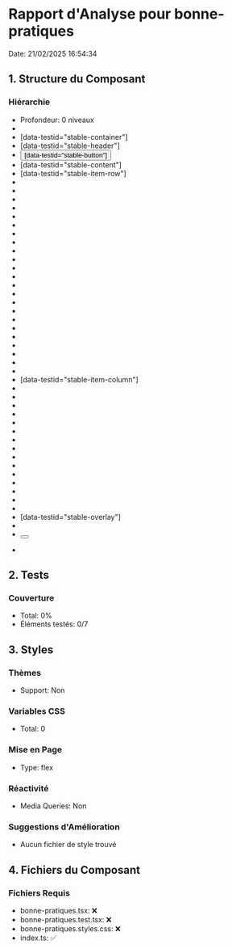 # Rapport d'Analyse pour bonne-pratiques

Date: 21/02/2025 16:54:34

## 1. Structure du Composant

### Hiérarchie

- Profondeur: 0 niveaux
- <StableLayoutProps>
- <div> [data-testid="stable-container"]
- <div> [data-testid="stable-header"]
- <button> [data-testid="stable-button"]
- <div> [data-testid="stable-content"]
- <div> [data-testid="stable-item-row"]
- <div>
- <div>
- <div>
- <div>
- <div>
- <div>
- <div>
- <div>
- <div>
- <div>
- <div>
- <div>
- <div>
- <div>
- <div>
- <div>
- <div>
- <div>
- <div>
- <div>
- <div>
- <div>
- <div>
- <div> [data-testid="stable-item-column"]
- <div>
- <div>
- <div>
- <div>
- <div>
- <div>
- <div>
- <div>
- <div>
- <div>
- <div>
- <div>
- <div>
- <div>
- <div>
- <div> [data-testid="stable-overlay"]
- <div>
- <button>
- <p>

## 2. Tests

### Couverture

- Total: 0%
- Éléments testés: 0/7

## 3. Styles

### Thèmes

- Support: Non

### Variables CSS

- Total: 0

### Mise en Page

- Type: flex

### Réactivité

- Media Queries: Non

### Suggestions d'Amélioration

- Aucun fichier de style trouvé

## 4. Fichiers du Composant

### Fichiers Requis

- bonne-pratiques.tsx: ❌
- bonne-pratiques.test.tsx: ❌
- bonne-pratiques.styles.css: ❌
- index.ts: ✅
